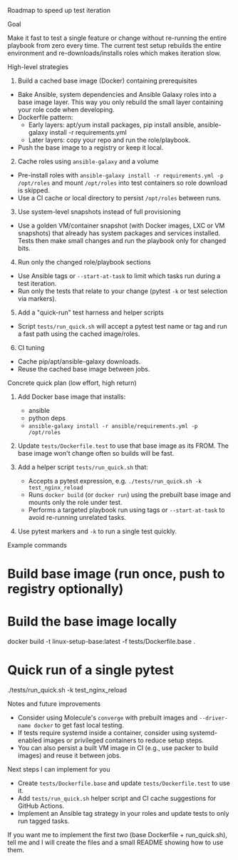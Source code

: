 Roadmap to speed up test iteration

Goal

Make it fast to test a single feature or change without re-running the entire playbook from zero every time. The current test setup rebuilds the entire environment and re-downloads/installs roles which makes iteration slow.

High-level strategies

1. Build a cached base image (Docker) containing prerequisites

- Bake Ansible, system dependencies and Ansible Galaxy roles into a base image layer. This way you only rebuild the small layer containing your role code when developing.
- Dockerfile pattern:
  - Early layers: apt/yum install packages, pip install ansible, ansible-galaxy install -r requirements.yml
  - Later layers: copy your repo and run the role/playbook.
- Push the base image to a registry or keep it local.

2. Cache roles using `ansible-galaxy` and a volume

- Pre-install roles with `ansible-galaxy install -r requirements.yml -p /opt/roles` and mount `/opt/roles` into test containers so role download is skipped.
- Use a CI cache or local directory to persist `/opt/roles` between runs.

3. Use system-level snapshots instead of full provisioning

- Use a golden VM/container snapshot (with Docker images, LXC or VM snapshots) that already has system packages and services installed. Tests then make small changes and run the playbook only for changed bits.

4. Run only the changed role/playbook sections

- Use Ansible tags or `--start-at-task` to limit which tasks run during a test iteration.
- Run only the tests that relate to your change (pytest `-k` or test selection via markers).

5. Add a "quick-run" test harness and helper scripts

- Script `tests/run_quick.sh` will accept a pytest test name or tag and run a fast path using the cached image/roles.

6. CI tuning

- Cache pip/apt/ansible-galaxy downloads.
- Reuse the cached base image between jobs.

Concrete quick plan (low effort, high return)

1. Add Docker base image that installs:

   - ansible
   - python deps
   - `ansible-galaxy install -r ansible/requirements.yml -p /opt/roles`

2. Update `tests/Dockerfile.test` to use that base image as its FROM. The base image won't change often so builds will be fast.

3. Add a helper script `tests/run_quick.sh` that:

   - Accepts a pytest expression, e.g. `./tests/run_quick.sh -k test_nginx_reload`
   - Runs `docker build` (or `docker run`) using the prebuilt base image and mounts only the role under test.
   - Performs a targeted playbook run using tags or `--start-at-task` to avoid re-running unrelated tasks.

4. Use pytest markers and `-k` to run a single test quickly.

Example commands

# Build base image (run once, push to registry optionally)

# Build the base image locally

docker build -t linux-setup-base:latest -f tests/Dockerfile.base .

# Quick run of a single pytest

./tests/run_quick.sh -k test_nginx_reload

Notes and future improvements

- Consider using Molecule's `converge` with prebuilt images and `--driver-name docker` to get fast local testing.
- If tests require systemd inside a container, consider using systemd-enabled images or privileged containers to reduce setup steps.
- You can also persist a built VM image in CI (e.g., use packer to build images) and reuse it between jobs.

Next steps I can implement for you

- Create `tests/Dockerfile.base` and update `tests/Dockerfile.test` to use it.
- Add `tests/run_quick.sh` helper script and CI cache suggestions for GitHub Actions.
- Implement an Ansible tag strategy in your roles and update tests to only run tagged tasks.

If you want me to implement the first two (base Dockerfile + run_quick.sh), tell me and I will create the files and a small README showing how to use them.
